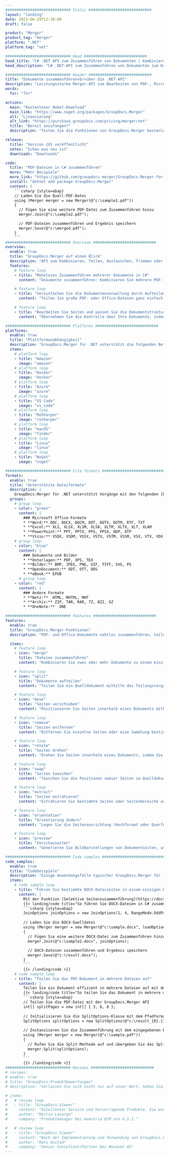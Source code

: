 ```yaml
---
############################# Static ############################
layout: "landing"
date: 2023-06-29T12:38:08
draft: false

product: "Merger"
product_tag: "merger"
platform: ".NET"
platform_tag: "net"

############################# Head ############################
head_title: "C# .NET API zum Zusammenführen von Dokumenten | Kombinieren und teilen Sie PDF Word Excel EPUB"
head_description: "C# .NET-API zum Zusammenführen von Dokumenten zum Kombinieren, Teilen, Austauschen oder Entfernen von Dokumentseiten aus PDF-, Microsoft Word-, Excel-, Präsentations-, Visio- und Bildformaten."

############################# Header ############################
title: "Dokumente zusammenführen<br>über die .NET-API"
description: "Leistungsstarke Merger-API zum Bearbeiten von PDF-, Microsoft Office-, HTML- und Bilddateien."
words:
  for: "für"

actions:
  main: "Kostenloser NuGet-Download"
  main_link: "https://www.nuget.org/packages/GroupDocs.Merger"
  alt: "Lizenzierung"
  alt_link: "https://purchase.groupdocs.com/pricing/merger/net"
  title: "Bereit anzufangen?"
  description: "Testen Sie die Funktionen von GroupDocs.Merger kostenlos oder fordern Sie eine Lizenz an"

release:
  title: "Version {0} veröffentlicht"
  notes: "Schau was neu ist"
  downloads: "Downloads"

code:
  title: "PDF-Dateien in C# zusammenführen"
  more: "Mehr Beispiele"
  more_link: "https://github.com/groupdocs-merger/GroupDocs.Merger-for-.NET"
  install: "dotnet add package GroupDocs.Merger"
  content: |
    ```csharp {style=abap}   
    // Laden Sie die Quell-PDF-Datei
    using (Merger merger = new Merger(@"c:\sample1.pdf"))
    {
      // Fügen Sie eine weitere PDF-Datei zum Zusammenführen hinzu
      merger.Join(@"c:\sample2.pdf");

      // PDF-Dateien zusammenführen und Ergebnis speichern
      merger.Save(@"c:\merged.pdf");
    }
    ```
############################# Overview ############################
overview:
  enable: true
  title: "GroupDocs.Merger auf einen Blick"
  description: "API zum Kombinieren, Teilen, Austauschen, Trimmen oder Entfernen von Dokumenten, Folien und Diagrammen in .NET-Anwendungen"
  features:
    # feature loop
    - title: "Müheloses Zusammenführen mehrerer Dokumente in C#"
      content: "Dokumente zusammenführen: Kombinieren Sie mehrere PDF- und Office-Dateien nahtlos in einem einzigen Dokument und unterstützen Sie dabei eine Vielzahl von Formaten. GroupDocs.Merger für .NET ermöglicht eine schnelle und problemlose Zusammenführung von Dokumenten."

    # feature loop
    - title: "Vereinfachen Sie die Dokumentenverwaltung durch Aufteilen großer Dateien"
      content: "Teilen Sie große PDF- oder Office-Dateien ganz einfach in kleinere, besser verwaltbare Teile auf. Mit GroupDocs.Merger für .NET können Sie Dokumente mühelos nach bestimmten Seiten oder Bereichen aufteilen oder sogar einzelne Seiten extrahieren."

    # feature loop
    - title: "Bearbeiten Sie Seiten und passen Sie die Dokumentstruktur an – neu anordnen, austauschen oder entfernen"
      content: "Übernehmen Sie die Kontrolle über Ihre Dokumente, indem Sie Seiten neu anordnen, unerwünschte Seiten entfernen oder neue hinzufügen. Mit GroupDocs.Merger für .NET können Sie die Dokumentstruktur bearbeiten und Ihre Dateien entsprechend Ihren spezifischen Anforderungen anpassen und anpassen."

############################# Platforms ############################
platforms:
  enable: true
  title: "Plattformunabhängigkeit"
  description: "GroupDocs.Merger für .NET unterstützt die folgenden Betriebssysteme, Frameworks und Paketmanager"
  items:
    # platform loop
    - title: "Amazon"
      image: "amazon"
    # platform loop
    - title: "Docker"
      image: "docker"
    # platform loop
    - title: "Azure"
      image: "azure"
    # platform loop
    - title: "VS Code"
      image: "vs_code"
    # platform loop
    - title: "ReSharper"
      image: "resharper"
    # platform loop
    - title: "macOS"
      image: "finder"
    # platform loop
    - title: "Linux"
      image: "linux"
    # platform loop
    - title: "NuGet"
      image: "nuget"

############################# File formats ############################
formats:
  enable: true
  title: "Unterstützte Dateiformate"
  description: |
    GroupDocs.Merger für .NET unterstützt Vorgänge mit den folgenden [Dokumentdateiformaten](https://docs.groupdocs.com/merger/net/supported-document-formats/).
  groups:
    # group loop
    - color: "green"
      content: |
        ### Microsoft Office-Formate
        * **Word:** DOC, DOCX, DOCM, DOT, DOTX, DOTM, RTF, TXT
        * **Excel:** XLS, XLSX, XLSM, XLSB, XLTM, XLTX, XLT, XLAM
        * **PowerPoint:** PPT, PPTX, PPS, PPSX, ODP, OTP
        * **Visio:** VSDX, VSDM, VSSX, VSTX, VSTM, VSSM, VSX, VTX, VDX
    # group loop
    - color: "blue"
      content: |
        ### Dokumente und Bilder
        * **Unterlagen:** PDF, XPS, TEX
        * **Bilder:** BMP, JPEG, PNG, GIF, TIFF, SVG, PS
        * **OpenDocument:** ODT, OTT, ODS
        * **eBook:** EPUB
      # group loop
    - color: "red"
      content: |
        ### Andere Formate
        * **Netz:**  HTML, MHTML, MHT
        * **Archiv:** ZIP, TAR, RAR, 7Z, BZ2, GZ
        * **OneNote:**  ONE

############################# Features ############################
features:
  enable: true
  title: "GroupDocs.Merger-Funktionen"
  description: "PDF- und Office-Dokumente nahtlos zusammenführen, teilen und bearbeiten"

  items:
    # feature loop
    - icon: "merge"
      title: "Dateien zusammenführen"
      content: "Kombinieren Sie zwei oder mehr Dokumente zu einem einzigen Dokument und führen Sie bestimmte Seiten oder Seitenbereiche aus mehreren Quelldokumenten zusammen."

    # feature loop
    - icon: "split"
      title: "Dokumente aufteilen"
      content: "Teilen Sie ein Quelldokument mithilfe des Teilungsvorgangs in mehrere resultierende Dokumente auf."

    # feature loop
    - icon: "move"
      title: "Seiten verschieben"
      content: "Positionieren Sie Seiten innerhalb eines Dokuments mithilfe der MovePage-Funktion neu."

    # feature loop
    - icon: "remove"
      title: "Seiten entfernen"
      content: "Entfernen Sie einzelne Seiten oder eine Sammlung bestimmter Seitenzahlen aus dem Quelldokument."

    # feature loop
    - icon: "rotate"
      title: "Seiten drehen"
      content: "Drehen Sie Seiten innerhalb eines Dokuments, indem Sie den Drehwinkel mithilfe der Operation „RotatePages“ auf 90, 180 oder 270 Grad festlegen."

    # feature loop
    - icon: "swap"
      title: "Seiten tauschen"
      content: "Tauschen Sie die Positionen zweier Seiten im Quelldokument aus und erstellen Sie so ein neues Dokument mit vertauschten Seitenpositionen."

    # feature loop
    - icon: "extract"
      title: "Seiten extrahieren"
      content: "Extrahieren Sie bestimmte Seiten oder Seitenbereiche aus einem Quelldokument und erstellen Sie ein neues Dokument, das nur die ausgewählten Seiten enthält."

    # feature loop
    - icon: "orientation"
      title: "Orientierung ändern"
      content: "Legen Sie die Seitenausrichtung (Hochformat oder Querformat) für bestimmte oder alle Seiten des Dokuments mithilfe der Operation „ChangeOrientation“ fest."

    # feature loop
    - icon: "preview"
      title: "Vorschauseiten"
      content: "Generieren Sie Bilddarstellungen von Dokumentseiten, um den Inhalt und die Struktur besser zu verstehen. Erstellen Sie eine Vorschau aller oder nur bestimmter Seiten."

############################# Code samples ############################
code_samples:
  enable: true
  title: "Codebeispiele"
  description: "Einige Anwendungsfälle typischer GroupDocs.Merger für .NET-Vorgänge"
  items:
    # code sample loop
    - title: "Führen Sie bestimmte DOCX-Dateiseiten in einem einzigen Dokument zusammen"
      content: |
        Mit der Funktion [Selektive Seitenzusammenführung](https://docs.groupdocs.com/merger/net/merge-pages-from-various-documents/) können Sie nur den gewünschten Inhalt aus jeder Datei extrahieren und zusammenführen. Hier ist ein Beispiel dafür, wie Sie mit C# eine selektive Seitenzusammenführung erreichen:
        {{< landing/code title="So führen Sie DOCX-Dateien in C# zusammen">}}
        ```csharp {style=abap}   
        JoinOptions joinOptions = new JoinOptions(1, 4, RangeMode.OddPages);
        
        // Laden Sie die DOCX-Quelldatei
        using (Merger merger = new Merger(@"c:\sample.docx", loadOptions))
        {
          // Fügen Sie eine weitere DOCX-Datei zum Zusammenführen hinzu
          merger.Join(@"c:\sample2.docx", joinOptions);
          
          // DOCX-Dateien zusammenführen und Ergebnis speichern
          merger.Save(@"c:\result.docx");
        }
        ```
        {{< /landing/code >}}
    # code sample loop
    - title: "Teilen Sie das PDF-Dokument in mehrere Dateien auf"
      content: |
        Teilen Sie ein Dokument effizient in mehrere Dateien auf mit der Funktion [Dokument teilen](https://docs.groupdocs.com/merger/net/split-document/), die das Verwalten und Extrahieren bestimmter Abschnitte oder Seiten aus großen Dokumenten vereinfacht. Es ermöglicht Ihnen, Dokumente anhand verschiedener Kriterien in kleinere Teile zu unterteilen – nach Seitenbereich, nach Anfangs-/Endseiten, nach ungeraden/geraden Seitenzahlen usw.
        {{< landing/code title="So teilen Sie das Dokument in mehrere mehrseitige Dokumente auf">}}
        ```csharp {style=abap}   
        // Teilen Sie die PDF-Datei mit der GroupDocs.Merger API
        int[] splitPages = new int[] { 3, 6, 8 };
        
        // Initialisieren Sie die SplitOptions-Klasse mit dem Pfadformat der Ausgabedateien
        SplitOptions splitOptions = new SplitOptions(@"c:\result_{0}.{1}", splitPages, SplitMode.Interval);
        
        // Instanziieren Sie die Zusammenführung mit dem eingegebenen PDF-Dokument
        using (Merger merger = new Merger(@"c:\sample.pdf"))
        {
          // Rufen Sie die Split-Methode auf und übergeben Sie das SplitOptions-Objekt, um die resultierenden Dokumente zu speichern
          merger.Split(splitOptions);
        }  
        ```
        {{< /landing/code >}}
############################# Reviews ############################
# reviews:
# enable: true
# title: "GroupDocs-Produktbewertungen"
# description: "Verlassen Sie sich nicht nur auf unser Wort. Sehen Sie, was andere Entwickler über unsere APIs sagen"

# items:
#   # review loop
#   - title: "GroupDocs.Viewer"
#     content: "Exzellenter Service und hervorragende Produkte. Sie waren während des GroupDocs.Viewer für .NET-Implementierungsprozesses äußerst hilfsbereit und reaktionsschnell und können sie nur wärmstens empfehlen."
#     author: "Martin Lasarga"
#     company: "Produktmanager bei Axentria ECM von G.S.I."

#   # review loop
#   - title: "GroupDocs.Viewer"
#     content: "Nach der Implementierung und Verwendung von GroupDocs.Viewer für .NET im Projekt scheint es sehr gut zu funktionieren. Ich habe es mit vielen Dokumenten getestet und bisher so gut. Alles, was ich darauf geworfen habe, wird gut gerendert und sieht genauso gut aus wie in einem PDF-Viewer oder MS Word."
#     author: "Mats Oustad"
#     company: "Senior Consultant/Partner bei Novanet AS"
---
```

